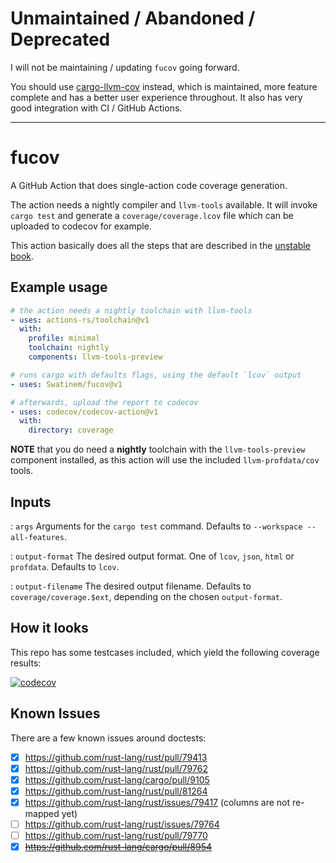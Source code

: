 # Unmaintained / Abandoned / Deprecated

I will not be maintaining / updating `fucov` going forward.

You should use [cargo-llvm-cov](https://github.com/taiki-e/cargo-llvm-cov) instead,
which is maintained, more feature complete and has a better user experience throughout.
It also has very good integration with CI / GitHub Actions.

---

# fucov

A GitHub Action that does single-action code coverage generation.

The action needs a nightly compiler and `llvm-tools` available.
It will invoke `cargo test` and generate a `coverage/coverage.lcov` file which
can be uploaded to codecov for example.

This action basically does all the steps that are described in the [unstable book].

## Example usage

```yaml
# the action needs a nightly toolchain with llvm-tools
- uses: actions-rs/toolchain@v1
  with:
    profile: minimal
    toolchain: nightly
    components: llvm-tools-preview

# runs cargo with defaults flags, using the default `lcov` output
- uses: Swatinem/fucov@v1

# afterwards, upload the report to codecov
- uses: codecov/codecov-action@v1
  with:
    directory: coverage
```

**NOTE** that you do need a **nightly** toolchain with the `llvm-tools-preview`
component installed, as this action will use the included `llvm-profdata/cov` tools.

## Inputs

: `args`
Arguments for the `cargo test` command. Defaults to `--workspace --all-features`.

: `output-format`
The desired output format. One of `lcov`, `json`, `html` or `profdata`. Defaults to `lcov`.

: `output-filename`
The desired output filename. Defaults to `coverage/coverage.$ext`, depending on the chosen `output-format`.

## How it looks

This repo has some testcases included, which yield the following coverage results:

[![codecov](https://codecov.io/gh/Swatinem/fucov/branch/v1/graph/badge.svg?token=XSTLrgtVxJ)](https://codecov.io/gh/Swatinem/fucov)

[unstable book]: https://doc.rust-lang.org/nightly/unstable-book/compiler-flags/source-based-code-coverage.html

## Known Issues

There are a few known issues around doctests:

- [x] https://github.com/rust-lang/rust/pull/79413
- [x] https://github.com/rust-lang/rust/pull/79762
- [x] https://github.com/rust-lang/cargo/pull/9105
- [x] https://github.com/rust-lang/rust/pull/81264
- [x] https://github.com/rust-lang/rust/issues/79417 (columns are not re-mapped yet)
- [ ] https://github.com/rust-lang/rust/issues/79764
- [ ] https://github.com/rust-lang/rust/pull/79770
- [x] ~~https://github.com/rust-lang/cargo/pull/8954~~
